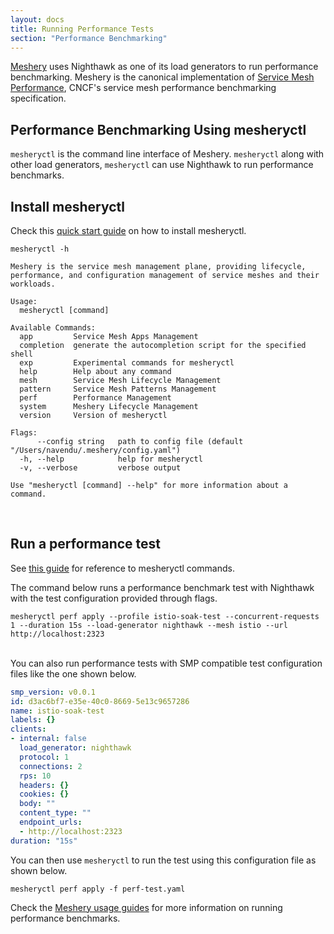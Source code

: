 ```yaml
---
layout: docs
title: Running Performance Tests
section: "Performance Benchmarking"
---
```


[Meshery](https://meshery.io/) uses Nighthawk as one of its load generators to run performance benchmarking. Meshery is the canonical implementation of [Service Mesh Performance](https://smp-spec.io/), CNCF's service mesh performance benchmarking specification.
<br/>

## Performance Benchmarking Using mesheryctl

`mesheryctl` is the command line interface of Meshery. `mesheryctl` along with other load generators,  `mesheryctl` can use Nighthawk to run performance benchmarks.
<br/>

## Install mesheryctl

Check this [quick start guide](https://meshery.io/#getting-started) on how to install mesheryctl.

```
mesheryctl -h
```

```
Meshery is the service mesh management plane, providing lifecycle, performance, and configuration management of service meshes and their workloads.

Usage:
  mesheryctl [command]

Available Commands:
  app         Service Mesh Apps Management
  completion  generate the autocompletion script for the specified shell
  exp         Experimental commands for mesheryctl
  help        Help about any command
  mesh        Service Mesh Lifecycle Management
  pattern     Service Mesh Patterns Management
  perf        Performance Management
  system      Meshery Lifecycle Management
  version     Version of mesheryctl

Flags:
      --config string   path to config file (default "/Users/navendu/.meshery/config.yaml")
  -h, --help            help for mesheryctl
  -v, --verbose         verbose output

Use "mesheryctl [command] --help" for more information about a command.
```
<br/>

## Run a performance test

See [this guide](https://docs.meshery.io/reference/mesheryctl#service-mesh-performance-management) for reference to mesheryctl commands.

The command below runs a performance benchmark test with Nighthawk with the test configuration provided through flags.

```
mesheryctl perf apply --profile istio-soak-test --concurrent-requests 1 --duration 15s --load-generator nighthawk --mesh istio --url http://localhost:2323
```

<br/>
You can also run performance tests with SMP compatible test configuration files like the one shown below.

```yaml
smp_version: v0.0.1
id: d3ac6bf7-e35e-40c0-8669-5e13c9657286
name: istio-soak-test
labels: {}
clients:
- internal: false
  load_generator: nighthawk
  protocol: 1
  connections: 2
  rps: 10
  headers: {}
  cookies: {}
  body: ""
  content_type: ""
  endpoint_urls:
  - http://localhost:2323
duration: "15s"
```

You can then use `mesheryctl` to run the test using this configuration file as shown below.

```
mesheryctl perf apply -f perf-test.yaml
```

Check the [Meshery usage guides](https://docs.meshery.io/guides) for more information on running performance benchmarks.
